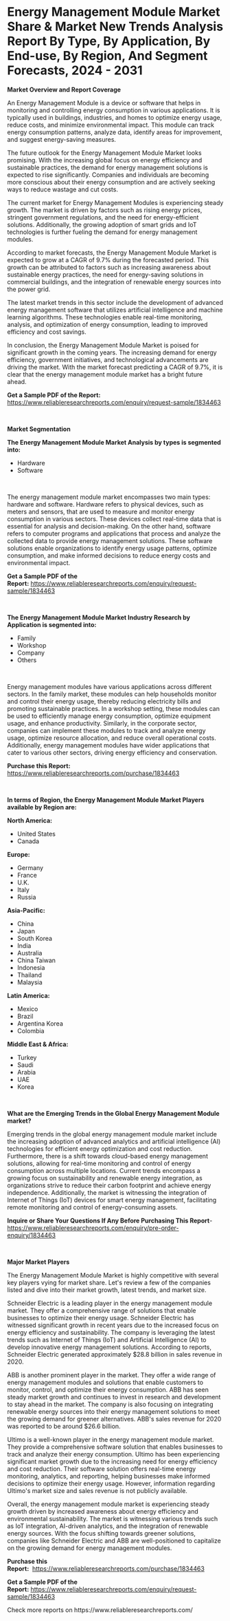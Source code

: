 <p><h1>Energy Management Module Market Share & Market New Trends Analysis Report By Type, By Application, By End-use, By Region, And Segment Forecasts, 2024 - 2031</h1></p><p><strong>Market Overview and Report Coverage</strong></p>
<p><p>An Energy Management Module is a device or software that helps in monitoring and controlling energy consumption in various applications. It is typically used in buildings, industries, and homes to optimize energy usage, reduce costs, and minimize environmental impact. This module can track energy consumption patterns, analyze data, identify areas for improvement, and suggest energy-saving measures.</p><p>The future outlook for the Energy Management Module Market looks promising. With the increasing global focus on energy efficiency and sustainable practices, the demand for energy management solutions is expected to rise significantly. Companies and individuals are becoming more conscious about their energy consumption and are actively seeking ways to reduce wastage and cut costs.</p><p>The current market for Energy Management Modules is experiencing steady growth. The market is driven by factors such as rising energy prices, stringent government regulations, and the need for energy-efficient solutions. Additionally, the growing adoption of smart grids and IoT technologies is further fueling the demand for energy management modules.</p><p>According to market forecasts, the Energy Management Module Market is expected to grow at a CAGR of 9.7% during the forecasted period. This growth can be attributed to factors such as increasing awareness about sustainable energy practices, the need for energy-saving solutions in commercial buildings, and the integration of renewable energy sources into the power grid.</p><p>The latest market trends in this sector include the development of advanced energy management software that utilizes artificial intelligence and machine learning algorithms. These technologies enable real-time monitoring, analysis, and optimization of energy consumption, leading to improved efficiency and cost savings.</p><p>In conclusion, the Energy Management Module Market is poised for significant growth in the coming years. The increasing demand for energy efficiency, government initiatives, and technological advancements are driving the market. With the market forecast predicting a CAGR of 9.7%, it is clear that the energy management module market has a bright future ahead.</p></p>
<p><strong>Get a Sample PDF of the Report:</strong> <a href="https://www.reliableresearchreports.com/enquiry/request-sample/1834463">https://www.reliableresearchreports.com/enquiry/request-sample/1834463</a></p>
<p>&nbsp;</p>
<p><strong>Market Segmentation</strong></p>
<p><strong>The Energy Management Module Market Analysis by types is segmented into:</strong></p>
<p><ul><li>Hardware</li><li>Software</li></ul></p>
<p>&nbsp;</p>
<p><p>The energy management module market encompasses two main types: hardware and software. Hardware refers to physical devices, such as meters and sensors, that are used to measure and monitor energy consumption in various sectors. These devices collect real-time data that is essential for analysis and decision-making. On the other hand, software refers to computer programs and applications that process and analyze the collected data to provide energy management solutions. These software solutions enable organizations to identify energy usage patterns, optimize consumption, and make informed decisions to reduce energy costs and environmental impact.</p></p>
<p><strong>Get a Sample PDF of the Report:</strong>&nbsp;<a href="https://www.reliableresearchreports.com/enquiry/request-sample/1834463">https://www.reliableresearchreports.com/enquiry/request-sample/1834463</a></p>
<p>&nbsp;</p>
<p><strong>The Energy Management Module Market Industry Research by Application is segmented into:</strong></p>
<p><ul><li>Family</li><li>Workshop</li><li>Company</li><li>Others</li></ul></p>
<p>&nbsp;</p>
<p><p>Energy management modules have various applications across different sectors. In the family market, these modules can help households monitor and control their energy usage, thereby reducing electricity bills and promoting sustainable practices. In a workshop setting, these modules can be used to efficiently manage energy consumption, optimize equipment usage, and enhance productivity. Similarly, in the corporate sector, companies can implement these modules to track and analyze energy usage, optimize resource allocation, and reduce overall operational costs. Additionally, energy management modules have wider applications that cater to various other sectors, driving energy efficiency and conservation.</p></p>
<p><strong>Purchase this Report:</strong>&nbsp; <a href="https://www.reliableresearchreports.com/purchase/1834463">https://www.reliableresearchreports.com/purchase/1834463</a></p>
<p>&nbsp;</p>
<p><strong>In terms of Region, the Energy Management Module Market Players available by Region are:</strong></p>
<p>
    <p> <strong> North America: </strong>
        <ul>
            <li>United States</li>
            <li>Canada</li>
        </ul>
        </p> 
    <p> <strong> Europe: </strong>
        <ul>
            <li>Germany</li>
            <li>France</li>
            <li>U.K.</li>
            <li>Italy</li>
            <li>Russia</li>
        </ul>
        </p> 
    <p> <strong> Asia-Pacific: </strong>
        <ul>
            <li>China</li>
            <li>Japan</li>
            <li>South Korea</li>
            <li>India</li>
            <li>Australia</li>
            <li>China Taiwan</li>
            <li>Indonesia</li>
            <li>Thailand</li>
            <li>Malaysia</li>
        </ul>
        </p> 
    <p> <strong> Latin America: </strong>
        <ul>
            <li>Mexico</li>
            <li>Brazil</li>
            <li>Argentina Korea</li>
            <li>Colombia</li>
        </ul>
        </p> 
    <p> <strong> Middle East & Africa: </strong>
        <ul>
            <li>Turkey</li>
            <li>Saudi</li>
            <li>Arabia</li>
            <li>UAE</li>
            <li>Korea</li>
        </ul>
    </p>
    </p>
<p>&nbsp;</p>
<p><strong>What are the Emerging Trends in the Global Energy Management Module market?</strong></p>
<p><p>Emerging trends in the global energy management module market include the increasing adoption of advanced analytics and artificial intelligence (AI) technologies for efficient energy optimization and cost reduction. Furthermore, there is a shift towards cloud-based energy management solutions, allowing for real-time monitoring and control of energy consumption across multiple locations. Current trends encompass a growing focus on sustainability and renewable energy integration, as organizations strive to reduce their carbon footprint and achieve energy independence. Additionally, the market is witnessing the integration of Internet of Things (IoT) devices for smart energy management, facilitating remote monitoring and control of energy-consuming assets.</p></p>
<p><strong>Inquire or Share Your Questions If Any Before Purchasing This Report</strong>- <a href="https://www.reliableresearchreports.com/enquiry/pre-order-enquiry/1834463">https://www.reliableresearchreports.com/enquiry/pre-order-enquiry/1834463</a></p>
<p>&nbsp;</p>
<p><strong>Major Market Players</strong></p>
<p><p>The Energy Management Module Market is highly competitive with several key players vying for market share. Let's review a few of the companies listed and dive into their market growth, latest trends, and market size.</p><p>Schneider Electric is a leading player in the energy management module market. They offer a comprehensive range of solutions that enable businesses to optimize their energy usage. Schneider Electric has witnessed significant growth in recent years due to the increased focus on energy efficiency and sustainability. The company is leveraging the latest trends such as Internet of Things (IoT) and Artificial Intelligence (AI) to develop innovative energy management solutions. According to reports, Schneider Electric generated approximately $28.8 billion in sales revenue in 2020.</p><p>ABB is another prominent player in the market. They offer a wide range of energy management modules and solutions that enable customers to monitor, control, and optimize their energy consumption. ABB has seen steady market growth and continues to invest in research and development to stay ahead in the market. The company is also focusing on integrating renewable energy sources into their energy management solutions to meet the growing demand for greener alternatives. ABB's sales revenue for 2020 was reported to be around $26.6 billion.</p><p>Ultimo is a well-known player in the energy management module market. They provide a comprehensive software solution that enables businesses to track and analyze their energy consumption. Ultimo has been experiencing significant market growth due to the increasing need for energy efficiency and cost reduction. Their software solution offers real-time energy monitoring, analytics, and reporting, helping businesses make informed decisions to optimize their energy usage. However, information regarding Ultimo's market size and sales revenue is not publicly available.</p><p>Overall, the energy management module market is experiencing steady growth driven by increased awareness about energy efficiency and environmental sustainability. The market is witnessing various trends such as IoT integration, AI-driven analytics, and the integration of renewable energy sources. With the focus shifting towards greener solutions, companies like Schneider Electric and ABB are well-positioned to capitalize on the growing demand for energy management modules.</p></p>
<p><strong>Purchase this Report:</strong>&nbsp;&nbsp;<a href="https://www.reliableresearchreports.com/purchase/1834463">https://www.reliableresearchreports.com/purchase/1834463</a></p>
<p></p>
<p><strong>Get a Sample PDF of the Report:</strong>&nbsp;<a href="https://www.reliableresearchreports.com/enquiry/request-sample/1834463">https://www.reliableresearchreports.com/enquiry/request-sample/1834463</a></p>
<p>Check more reports on https://www.reliableresearchreports.com/</p>